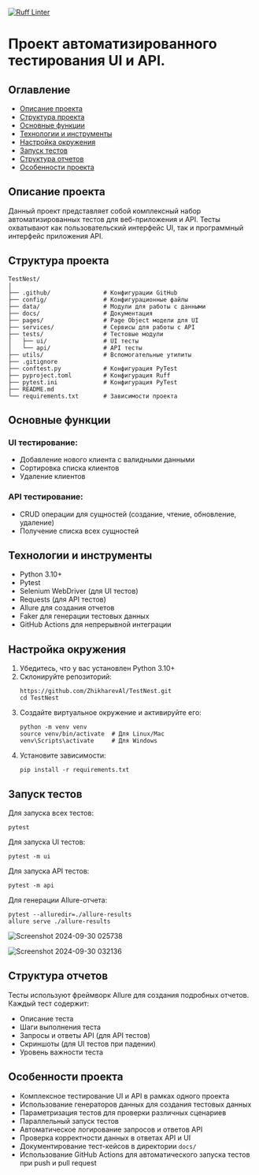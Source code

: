 
[![Ruff Linter](https://github.com/ZhikharevAl/TestNest/actions/workflows/ruff_check.yml/badge.svg)](https://github.com/ZhikharevAl/TestNest/actions/workflows/ruff_check.yml)
# Проект автоматизированного тестирования UI и API.

## Оглавление
- [Описание проекта](#описание-проекта)
- [Структура проекта](#структура-проекта)
- [Основные функции](#основные-функции)
- [Технологии и инструменты](#технологии-и-инструменты)
- [Настройка окружения](#настройка-окружения)
- [Запуск тестов](#запуск-тестов)
- [Структура отчетов](#структура-отчетов)
- [Особенности проекта](#особенности-проекта)

## Описание проекта

Данный проект представляет собой комплексный набор автоматизированных тестов для веб-приложения и API. Тесты охватывают как пользовательский интерфейс UI, так и программный интерфейс приложения API.

## Структура проекта

```
TestNest/
│
├── .github/               # Конфигурации GitHub
├── config/                # Конфигурационные файлы
├── data/                  # Модули для работы с данными
├── docs/                  # Документация
├── pages/                 # Page Object модели для UI
├── services/              # Сервисы для работы с API
├── tests/                 # Тестовые модули
│   ├── ui/                # UI тесты
│   └── api/               # API тесты
├── utils/                 # Вспомогательные утилиты
├── .gitignore
├── conftest.py            # Конфигурация PyTest
├── pyproject.toml         # Конфигурация Ruff
├── pytest.ini             # Конфигурация PyTest
├── README.md
└── requirements.txt       # Зависимости проекта
```

## Основные функции

### UI тестирование:
- Добавление нового клиента с валидными данными
- Сортировка списка клиентов
- Удаление клиентов

### API тестирование:
- CRUD операции для сущностей (создание, чтение, обновление, удаление)
- Получение списка всех сущностей

## Технологии и инструменты

- Python 3.10+
- Pytest
- Selenium WebDriver (для UI тестов)
- Requests (для API тестов)
- Allure для создания отчетов
- Faker для генерации тестовых данных
- GitHub Actions для непрерывной интеграции

## Настройка окружения

1. Убедитесь, что у вас установлен Python 3.10+
2. Склонируйте репозиторий:
   ```
   https://github.com/ZhikharevAl/TestNest.git
   cd TestNest
   ```
3. Создайте виртуальное окружение и активируйте его:
   ```
   python -m venv venv
   source venv/bin/activate  # Для Linux/Mac
   venv\Scripts\activate     # Для Windows
   ```
4. Установите зависимости:
   ```
   pip install -r requirements.txt
   ```

## Запуск тестов

Для запуска всех тестов:

```
pytest
```

Для запуска UI тестов:

```
pytest -m ui
```

Для запуска API тестов:

```
pytest -m api
```

Для генерации Allure-отчета:

```
pytest --alluredir=./allure-results
allure serve ./allure-results
```
![Screenshot 2024-09-30 025738](https://github.com/user-attachments/assets/58ee49fb-d1ca-42f1-948d-4ae276410437)

![Screenshot 2024-09-30 032136](https://github.com/user-attachments/assets/e8fd587f-3f0c-4d27-b32f-11d24fe129fc)


## Структура отчетов

Тесты используют фреймворк Allure для создания подробных отчетов. Каждый тест содержит:

- Описание теста
- Шаги выполнения теста
- Запросы и ответы API (для API тестов)
- Скриншоты (для UI тестов при падении)
- Уровень важности теста

## Особенности проекта

- Комплексное тестирование UI и API в рамках одного проекта
- Использование генераторов данных для создания тестовых данных
- Параметризация тестов для проверки различных сценариев
- Параллельный запуск тестов
- Автоматическое логирование запросов и ответов API
- Проверка корректности данных в ответах API и UI
- Документирование тест-кейсов в директории `docs/`
- Использование GitHub Actions для автоматического запуска тестов при push и pull request
